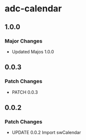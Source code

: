 # adc-calendar

## 1.0.0

### Major Changes

- Updated Majos 1.0.0

## 0.0.3

### Patch Changes

- PATCH 0.0.3

## 0.0.2

### Patch Changes

- UPDATE 0.0.2 Import swCalendar
